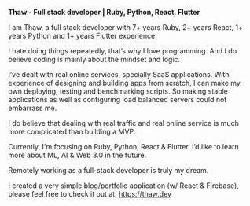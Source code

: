 **Thaw - Full stack developer | Ruby, Python, React, Flutter**

I am Thaw, a full stack developer with 7+ years Ruby, 2+ years React, 1+ years Python and 1+ years Flutter experience.

I hate doing things repeatedly, that’s why I love programming. And I do believe coding is mainly about the mindset and logic.

I’ve dealt with real online services, specially SaaS applications. With experience of designing and building apps from scratch, I can make my own deploying, testing and benchmarking scripts. So making stable applications as well as configuring load balanced servers could not embarrass me.

I do believe that dealing with real traffic and real online service is much more complicated than building a MVP.

Currently, I'm focusing on Ruby, Python, React & Flutter. I’d like to learn more about ML, AI & Web 3.0 in the future.

Remotely working as a full-stack developer is truly my dream.

I created a very simple blog/portfolio application (w/ React & Firebase), please feel free to check it out at: https://thaw.dev
